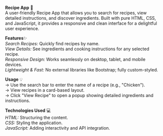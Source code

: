 **Recipe App** 🍳<br>
A user-friendly Recipe App that allows you to search for recipes, view detailed instructions, and discover ingredients. Built with pure HTML, CSS, and JavaScript, it provides a responsive and clean interface for a delightful user experience.<br>

**Features**✨<br>
*Search Recipes:* Quickly find recipes by name.<br>
*View Details:* See ingredients and cooking instructions for any selected recipe.<br>
*Responsive Design:* Works seamlessly on desktop, tablet, and mobile devices.<br>
*Lightweight & Fast:* No external libraries like Bootstrap; fully custom-styled.<br>

**Usage** 💡<br>
  ->  Use the search bar to enter the name of a recipe (e.g., "Chicken").<br>
  ->  View recipes in a card-based layout.<br>
  ->  Click "View Recipe" to open a popup showing detailed ingredients and instructions.<br>


**Technologies Used** 💻<br>
*HTML:* Structuring the content.<br>
*CSS:* Styling the application.<br>
*JavaScript:* Adding interactivity and API integration.<br>
